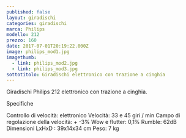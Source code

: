 ```yaml
---
published: false
layout: giradischi
categories: giradischi
marca: Philips
modello: 212
prezzo: 160
date: 2017-07-01T20:19:22.000Z
image: philips_mod1.jpg
imagethumb:
  - link: philips_mod2.jpg
  - link: philips_mod3.jpg
sottotitolo: Giradischi elettronico con trazione a cinghia
---
```

Giradischi Philips 212 elettronico con trazione a cinghia.

Specifiche

Controllo di velocità: elettronico
Velocità: 33 e 45 giri / min
Campo di regolazione della velocità: + -3%
Wow e flutter: 0,1%
Rumble: 62dB
Dimensioni LxHxD : 39x14x34 cm 
Peso: 7 kg 
